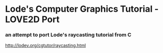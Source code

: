 # Lode's Computer Graphics Tutorial - LOVE2D Port
### an attempt to port Lode's raycasting tutorial from C

http://lodev.org/cgtutor/raycasting.html
